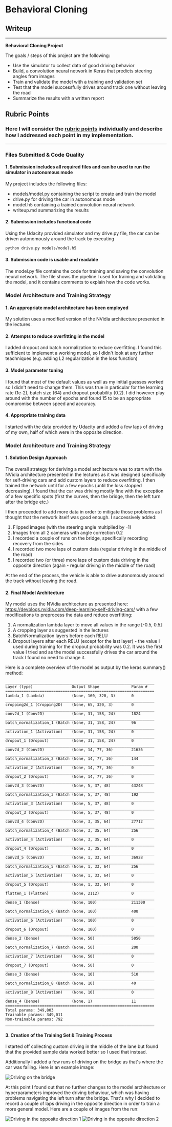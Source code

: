 # **Behavioral Cloning** 

## Writeup

---

**Behavioral Cloning Project**

The goals / steps of this project are the following:
* Use the simulator to collect data of good driving behavior
* Build, a convolution neural network in Keras that predicts steering angles from images
* Train and validate the model with a training and validation set
* Test that the model successfully drives around track one without leaving the road
* Summarize the results with a written report


[//]: # (Image References)

[example0]: ./examples/example0-bridge.png "Driving on the bridge"
[example1]: ./examples/example1-opposite-direction.png "Driving in the opposite direction 1"
[example2]: ./examples/example2-opposite-direction.png "Driving in the opposite direction 2"

## Rubric Points
### Here I will consider the [rubric points](https://review.udacity.com/#!/rubrics/432/view) individually and describe how I addressed each point in my implementation.  

---
### Files Submitted & Code Quality

#### 1. Submission includes all required files and can be used to run the simulator in autonomous mode

My project includes the following files:
* models/model.py containing the script to create and train the model
* drive.py for driving the car in autonomous mode
* model.h5 containing a trained convolution neural network 
* writeup.md summarizing the results

#### 2. Submission includes functional code
Using the Udacity provided simulator and my drive.py file, the car can be driven autonomously around the track by executing 
```sh
python drive.py models/model.h5
```

#### 3. Submission code is usable and readable

The model.py file contains the code for training and saving the convolution neural network. The file shows the pipeline I used for training and validating the model, and it contains comments to explain how the code works.

### Model Architecture and Training Strategy

#### 1. An appropriate model architecture has been employed

My solution uses a modified version of the NVidia architecture presented in the lectures. 

#### 2. Attempts to reduce overfitting in the model

I added dropout and batch normalization to reduce overfitting. I found this sufficient to implement a working model, so I didn't look at any further teachniques (e.g. adding L2 regularization in the loss function)

#### 3. Model parameter tuning

I found that most of the default values as well as my initial guesses worked so I didn't need to change them. This was true in particular for the learning rate (1e-2), batch size (64) and dropout probability (0.2). I did however play around with the number of epochs and found 15 to be an appropriate compromise between speed and accuracy.

#### 4. Appropriate training data

I started with the data provided by Udacity and added a few laps of driving of my own, half of which were in the opposite direction.

### Model Architecture and Training Strategy

#### 1. Solution Design Approach

The overall strategy for deriving a model architecture was to start with the NVidia architecture presented in the lectures as it was designed specifically for self-driving cars and add custom layers to reduce overfitting. I then trained the network until for a few epochs (until the loss stopped decreasing). I found that the car was driving mostly fine with the exception of a few specific spots (first the curves, then the bridge, then the left turn after the bridge etc.)

I then proceeded to add more data in order to mitigate those problems as I thought that the network itself was good enough. I successively added:

1. Flipped images (with the steering angle multiplied by -1)
2. Images from all 2 cameras with angle correction 0.2
3. I recorded a couple of runs on the bridge, specifically recording recovery from the sides
4. I recorded two more laps of custom data (regular driving in the middle of the road)
5. I recorded two (or three) more laps of custom data driving in the opposite direction (again - regular driving in the middle of the road)

At the end of the process, the vehicle is able to drive autonomously around the track without leaving the road.

#### 2. Final Model Architecture

My model uses the NVidia architecture as presented here: https://devblogs.nvidia.com/deep-learning-self-driving-cars/ with a few modifications to preprocess the data and reduce overfitting:

1. A normalization lambda layer to move all values in the range [-0.5, 0.5]
2. A cropping layer as suggested in the lectures
3. BatchNormalization layers before each RELU
4. Dropout layers after each RELU (except for the last layer) - the value I used during training for the dropout probability was 0.2. It was the first value I tried and as the model successfully drives the car around the track I found no need to change it.

Here is a complete overview of the model as output by the keras summary() method:
```
_________________________________________________________________
Layer (type)                 Output Shape              Param #   
=================================================================
lambda_1 (Lambda)            (None, 160, 320, 3)       0         
_________________________________________________________________
cropping2d_1 (Cropping2D)    (None, 65, 320, 3)        0         
_________________________________________________________________
conv2d_1 (Conv2D)            (None, 31, 158, 24)       1824      
_________________________________________________________________
batch_normalization_1 (Batch (None, 31, 158, 24)       96        
_________________________________________________________________
activation_1 (Activation)    (None, 31, 158, 24)       0         
_________________________________________________________________
dropout_1 (Dropout)          (None, 31, 158, 24)       0         
_________________________________________________________________
conv2d_2 (Conv2D)            (None, 14, 77, 36)        21636     
_________________________________________________________________
batch_normalization_2 (Batch (None, 14, 77, 36)        144       
_________________________________________________________________
activation_2 (Activation)    (None, 14, 77, 36)        0         
_________________________________________________________________
dropout_2 (Dropout)          (None, 14, 77, 36)        0         
_________________________________________________________________
conv2d_3 (Conv2D)            (None, 5, 37, 48)         43248     
_________________________________________________________________
batch_normalization_3 (Batch (None, 5, 37, 48)         192       
_________________________________________________________________
activation_3 (Activation)    (None, 5, 37, 48)         0         
_________________________________________________________________
dropout_3 (Dropout)          (None, 5, 37, 48)         0         
_________________________________________________________________
conv2d_4 (Conv2D)            (None, 3, 35, 64)         27712     
_________________________________________________________________
batch_normalization_4 (Batch (None, 3, 35, 64)         256       
_________________________________________________________________
activation_4 (Activation)    (None, 3, 35, 64)         0         
_________________________________________________________________
dropout_4 (Dropout)          (None, 3, 35, 64)         0         
_________________________________________________________________
conv2d_5 (Conv2D)            (None, 1, 33, 64)         36928     
_________________________________________________________________
batch_normalization_5 (Batch (None, 1, 33, 64)         256       
_________________________________________________________________
activation_5 (Activation)    (None, 1, 33, 64)         0         
_________________________________________________________________
dropout_5 (Dropout)          (None, 1, 33, 64)         0         
_________________________________________________________________
flatten_1 (Flatten)          (None, 2112)              0         
_________________________________________________________________
dense_1 (Dense)              (None, 100)               211300    
_________________________________________________________________
batch_normalization_6 (Batch (None, 100)               400       
_________________________________________________________________
activation_6 (Activation)    (None, 100)               0         
_________________________________________________________________
dropout_6 (Dropout)          (None, 100)               0         
_________________________________________________________________
dense_2 (Dense)              (None, 50)                5050      
_________________________________________________________________
batch_normalization_7 (Batch (None, 50)                200       
_________________________________________________________________
activation_7 (Activation)    (None, 50)                0         
_________________________________________________________________
dropout_7 (Dropout)          (None, 50)                0         
_________________________________________________________________
dense_3 (Dense)              (None, 10)                510       
_________________________________________________________________
batch_normalization_8 (Batch (None, 10)                40        
_________________________________________________________________
activation_8 (Activation)    (None, 10)                0         
_________________________________________________________________
dense_4 (Dense)              (None, 1)                 11        
=================================================================
Total params: 349,803
Trainable params: 349,011
Non-trainable params: 792
_________________________________________________________________
```


#### 3. Creation of the Training Set & Training Process

I started off collecting custom driving in the middle of the lane but found that the provided sample data worked better so I used that instead. 

Additionallу I added a few runs of driving on the bridge as that's where the car was failing. Here is an example image:

![Driving on the bridge][example0]

At this point I found out that no further changes to the model architecture or hyperparameters improved the driving behaviour, which was having problems navigating the left turn after the bridge. That's why I decided to record a couple of laps driving in the opposite direction in order to train a more general model. Here are a couple of images from the run:

![Driving in the opposite direction 1][example1]
![Driving in the opposite direction 2][example2]

